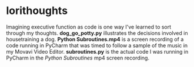 # <b>lorithoughts</b>
Imagining executive function as code is one way I've learned to sort through my thoughts.
<b>dog_go_potty.py</b> 
illustrates the decisions involved in housetraining a dog.
<b>Python Subroutines.mp4</b>
is a screen recording of a code running in PyCharm that was timed to follow a sample of the music in my Movavi Video Editor.
<b>subroutines.py</b>
is the actual code I was running in PyCharm in the <i>Python Subroutines</i> mp4 screen recording.
